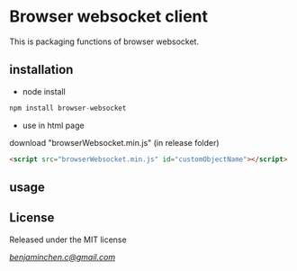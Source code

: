 # Browser websocket client

This is packaging functions of browser websocket.

## installation

- node install

```js
npm install browser-websocket
```

- use in html page

download "browserWebsocket.min.js" (in release folder)

```html
<script src="browserWebsocket.min.js" id="customObjectName"></script>
```

## usage

## License

Released under the MIT license

_*[benjaminchen.c@gmail.com](mailto://benjaminchen.c@gmail.com)*_